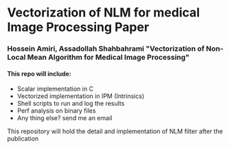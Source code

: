 # Vectorization of NLM for medical Image Processing Paper
### Hossein Amiri, Assadollah Shahbahrami "Vectorization of Non-Local Mean Algorithm for Medical Image Processing"
#### This repo will include:
- Scalar implementation in C
- Vectorized implementation in IPM (Intrinsics)
- Shell scripts to run and log the results
- Perf analysis on binary files
- Any thing else? send me an email

This repository will hold the detail and implementation of NLM filter after the publication

